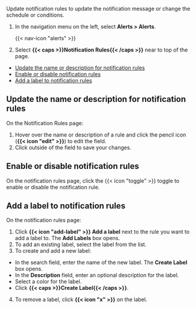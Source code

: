 
Update notification rules to update the notification message or change the schedule or conditions.


1. In the navigation menu on the left, select **Alerts > Alerts**.

    {{< nav-icon "alerts" >}}

2. Select **{{< caps >}}Notification Rules{{< /caps >}}** near to top of the page.

- [Update the name or description for notification rules](#update-the-name-or-description-for-notification-rules)
- [Enable or disable notification rules](#enable-or-disable-notification-rules)
- [Add a label to notification rules](#add-a-label-to-notification-rules)

## Update the name or description for notification rules
On the Notification Rules page:

1. Hover over the name or description of a rule and click the pencil icon
   (**{{< icon "edit" >}}**) to edit the field.
2. Click outside of the field to save your changes.

## Enable or disable notification rules
On the notification rules page, click the {{< icon "toggle" >}} toggle to
enable or disable the notification rule.

## Add a label to notification rules
On the notification rules page:

1. Click **{{< icon "add-label" >}} Add a label**
   next to the rule you want to add a label to.
   The **Add Labels** box opens.
2. To add an existing label, select the label from the list.
3. To create and add a new label:
  - In the search field, enter the name of the new label. The **Create Label** box opens.
  - In the **Description** field, enter an optional description for the label.
  - Select a color for the label.
  - Click **{{< caps >}}Create Label{{< /caps >}}**.
4. To remove a label, click **{{< icon "x" >}}** on the label.
